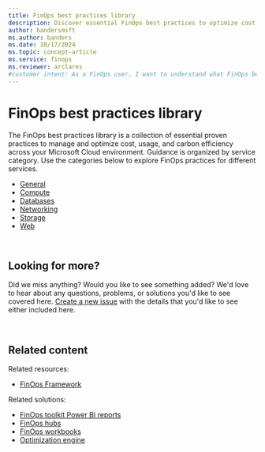 ```yaml
---
title: FinOps best practices library
description: Discover essential FinOps best practices to optimize cost efficiency and governance for your Azure resources.
author: bandersmsft
ms.author: banders
ms.date: 10/17/2024
ms.topic: concept-article
ms.service: finops
ms.reviewer: arclares
#customer intent: As a FinOps user, I want to understand what FinOps best practices I should use with Microsoft Cloud services.
---
```


<!-- markdownlint-disable-next-line MD025 -->
# FinOps best practices library

The FinOps best practices library is a collection of essential proven practices to manage and optimize cost, usage, and carbon efficiency across your Microsoft Cloud environment. Guidance is organized by service category. Use the categories below to explore FinOps practices for different services.

<!-- Sort list alphabetically for findability -->

- [General](general.md)
- [Compute](compute/compute.md)
- [Databases](databases.md)
- [Networking](networking.md)
- [Storage](storage.md)
- [Web](web.md)

<br>

## Looking for more?

Did we miss anything? Would you like to see something added? We'd love to hear about any questions, problems, or solutions you'd like to see covered here. [Create a new issue](https://aka.ms/ftk/ideas) with the details that you'd like to see either included here.

<br>

## Related content

Related resources:

- [FinOps Framework](../framework/finops-framework.md)

Related solutions:

- [FinOps toolkit Power BI reports](../toolkit/power-bi/reports.md)
- [FinOps hubs](../toolkit/hubs/finops-hubs-overview.md)
- [FinOps workbooks](../toolkit/workbooks/finops-workbooks-overview.md)
- [Optimization engine](../toolkit/optimization-engine/optimization-engine-overview.md)

<br>
